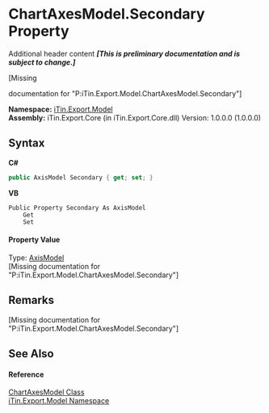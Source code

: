 # ChartAxesModel.Secondary Property 
Additional header content _**\[This is preliminary documentation and is subject to change.\]**_

\[Missing <summary> documentation for "P:iTin.Export.Model.ChartAxesModel.Secondary"\]

**Namespace:**&nbsp;<a href="ef57ffcc-e95e-b212-5a46-9aa6f5a3511f">iTin.Export.Model</a><br />**Assembly:**&nbsp;iTin.Export.Core (in iTin.Export.Core.dll) Version: 1.0.0.0 (1.0.0.0)

## Syntax

**C#**<br />
``` C#
public AxisModel Secondary { get; set; }
```

**VB**<br />
``` VB
Public Property Secondary As AxisModel
	Get
	Set
```


#### Property Value
Type: <a href="5c5b7150-a217-cca1-e187-5b2b85cc83fe">AxisModel</a><br />\[Missing <value> documentation for "P:iTin.Export.Model.ChartAxesModel.Secondary"\]

## Remarks
\[Missing <remarks> documentation for "P:iTin.Export.Model.ChartAxesModel.Secondary"\]

## See Also


#### Reference
<a href="1d8547ce-0270-dd2c-e0e4-007ddc9c007c">ChartAxesModel Class</a><br /><a href="ef57ffcc-e95e-b212-5a46-9aa6f5a3511f">iTin.Export.Model Namespace</a><br />